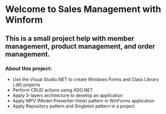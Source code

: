 # Welcome to Sales Management with Winform
## This is a small project help with member management, product management, and order management. 
### About this project:
* Use the Visual Studio.NET to create Windows Forms and Class Library (.dll) projects
* Perform CRUD actions using ADO.NET
* Apply 3-layers architecture to develop an application
* Apply MPV (Model-Presenter-View) pattern in WinForms application
* Apply Repository pattern and Singleton pattern in a project
